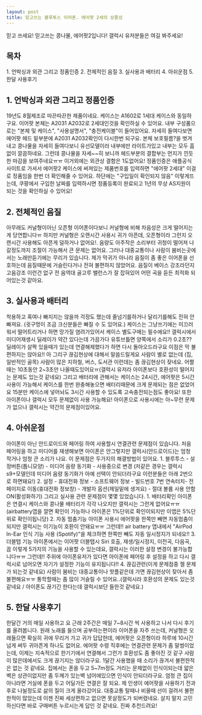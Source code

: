 ```yaml
---
layout: post
title: 믿고쓰는 블루투스 이어폰. 에어팟 2세의 상품성
---
```


믿고 쓰세요!
믿고쓰는 콩나물, 에어팟2입니다!
갤럭시 유저분들은 여길 봐주세요!

<h2>목차</h2>
1. 언박싱과 외관 그리고 정품인증 
2. 전체적인 음질
3. 실사용과 배터리
4. 아쉬운점
5. 한달 사용후기



<h2>1. 언박싱과 외관 그리고 정품인증</h2>
19년도 8월제조로 따끈따끈한 제품이네요.
케이스는 A1602로 1세대 케이스와 동일하구요.
이어팟 본체는 A2031 A2032로 2세대인것을 확인하실 수 있어요.
내부 구성품으로는 "본체 및 케이스", "사용설명서", "충전케이블"이 들어있어요.
자세히 들여다보면 에어팟 헤드 밑부분에 A2031 A2032확인이 다시한번 되구요.
본체 보호필름?을 벗겨내고 콩나물을 자세히 들여다보니 유선모델이라 내부에만 라이트가있고 내부는 모두 흠없이 깔끔하네요.
그런데 콩나물을 자세~~히 보니까 헤드부분의 결합부는 먼지가 낀듯한 마감을 보여주네요ㅠㅠ 이거외에는 외관상 결함은 1도없어요!
정품인증은 애플공식 사이트로 가셔서 에어팟2 케이스에 써져있는 제품번호를 입력하면 "에어팟 2세대" 이걸로 정품임을 한번 더 확인해줄 수 있어요.
하단에는 "구입일이 확인되지 않음" 이렇게뜨는데, 쿠팡에서 구입한 날짜를 입력하시면 정품등록이 완료되고 1년의 무상 AS지원이 되는 것을 확인하실 수 있어요!




<h2>2. 전체적인 음질</h2>
아무래도 커널형이아닌 오픈형 이어폰이다보니 커널형에 비해 차음성은 크게 떨어지는게 당연합니다ㅠ 하지만 커널형은 오랜시간 사용시 귀가 아픈데, 오픈형이라 그런지 오랜시간 사용해도 아픈게 덜하거나 없어요!.
음량도 아주작은 소리부터 귀청이 떨어져 나갈정도까지 조절이 가능해서 큰 문제는 없어요. 
그러나 대중교통이나 사람이 붐비는곳에서는 노래만듣기에는 무리가 있습니다.
제가 막귀가 아니라 음질이 좀 좋은 이어폰을 선호하는데 음질때문에 거슬린다거나 전혀 불편하지 않았어요.
음질이 베이스 강조라던지 고음강조 이런건 없구 전 음역대 골고루 밸런스가 잘 잡혀있어 어떤 곡을 듣든 최적화 되어있는것 같아요.



<h2>3. 실사용과 배터리</h2>
착용하고 혹여나 빠지지는 않을까 걱정도 했는데 줄넘기를하거나 달리기를해도 전혀 안빠져요. (귓구멍이 조금 크신분들은 빠질 수 도 있어요.)
케이스는 그냥쓰기에는 미끄러워서 떨어트리거나 하면 망가질 염려가있어서 케이스 별도구매는 필수에요!!
갤럭시에서 미디어재생시 딜레이가 약간 있다는데 가끔가다 유튜브틀면 양쪽에서 소리가 0.2초?? 딜레이가 살짝 있을때가 있는데 연결해제했다가 하면 다시 돌아오드라구요 이점은 막 불편하지는 않아요!!
아 그리구 끊김현상에 대해서 말씀드릴게요
사람이 별로 없는데 (집, 일반적인 골목) 사람이 많은 지하철, 버스, 도서관 이런데는 좀 끊김현상이 잦네요.
어쩔때는 10초동안 2~3초만 나올때도있어요ㅠ(갤럭시 유저라 아이폰보다 호환성이 떨어지는 문제도 있는것 같네요)
그리고 배터리에 관해서는 케이스는 24시간, 에어팟은 5시간 사용이 가능해서 케이스를 한번 완충해놓으면 배터리때문에 크게 문제되는 점은 없었어요 15분만 케이스에 넣어놔도 3시간 사용할 수 있도록 고속충전되는점도 좋아요!
또한 아이폰이나 갤럭시 모두 문제없이 사용 가능해요!
아이폰으로 사용시에는 아~무런 문제가 없으나 갤럭시는 약간의 문제점이있어요.



<h2>4. 아쉬운점</h2>
아이폰이 아닌 안드로이드와 페어링 하여 사용할시 연결관련 문제점이 있습니다.
처음 페어링을 하고 미디어를 재생해보면 아이폰은 안그렇지만 갤럭시(안드로이드)는 엄청 작거나 엄청 큰 소리가 나요.
이 문제점은 두가지의 해결방법이 있어요.
1. 블루투스 - 설정버튼(톱니모양) - 미디어 음량 동기화 - 사용중으로 변경 (저같은 경우는 갤럭시s9+모델인데 미디어 음량 동기화가 아예 선택이 안되더라구요 이런분들은 아래 2번으로 하면돼요!)
2. 설정 - 휴대전화 정보 - 소프트웨어 정보 - 빌드번호 7번 연속터치- 전페이지로 이동(휴대전화 정보창) - 개발자 옵션(제일밑에 생겨요) - 절대 볼륨 사용 안함 ON(활성화하기)
그리고 실사용 관련 문제점이 몇몇 있었습니다.
1. 배터리확인
아이폰은 연결시 케이스와 콩나물 배터리가 각각 나오지만 갤럭시는 그런게 없어요ㅠㅠ
(airbattery앱을 깔면 확인이 가능하나 아이폰은 1%단위로 확인이되지만 이앱은 5%단위로 확인이됩니당)
2. 자동 멈춤기능
아이폰 사용시 에어팟을 한쪽만 빼면 자동멈춤이 되지만 갤럭시는 이기능이 호환이 안돼요ㅠㅠ
그런데!! air battery 앱내에서 "AirPod In-Ear 인식 기능 사용 (Spotify)"을 체크하면 한쪽만 빼도 자동 일시정지가 되네요!!
3. 더블탭 기능
아이폰에서는 이어팟 더블탭시 Siri 호출, 재생/일시정지, 이전곡, 다음곡, 끔 이렇게 5가지의 기능을 사용할 수 있는데요, 갤럭시는 이러한 설정 변경이 불가능합니다ㅠㅠ
그런데!! 주위에 아이폰유저가 있다면 아이폰에 페어링 후 설정을 하고 다시 갤럭시로 넘어오면 자기가 설정한 기능이 유지됩니다!!
4. 끊김관련(이게 문제점중 젤 문제가 되는것 같네요)
사람이 붐비는 대중교통이나 핫플같은데 가면 끊김현상이 잦아서 좀 불편해요ㅠㅠ 통학할때는 좀 많이 거슬릴 수 있어요..(갤럭시라 호환성의 문제도 있는것 같네요 / 아이폰도 끊기긴 한다는데 갤럭시보단 들한것 같네요.)



<h2>5. 한달 사용후기</h2>
한달간 거의 매일 사용하고 요 근래 2주간은 매일 7~8시간 씩 사용하고 나서 다시 후기를 올려봅니다.
원래 노래를 들으며 공부하는편이라 이어폰을 자주 쓰는데, 커널형은 오래들으면 확실히 귀에 무리거 가고 귀가 답답한데, 에어팟은 오픈형이라 하루에 10시간넘게 써두 귀아픈게 하나도 없어요.
에어팟 수령 직후에는 연결관련 문제가 좀 말썽이었는데, 이제는 지속적으로 한기기에서 연결해서 그런가 호환성도 좀 좋아진 것 같구 사람이 많은데에서도 크게 끊기지는 않더라구요. 
1달간 사용했을 때 소리가 끊겨서 불편한적은 없는 것 같네요.
집에서는 폰을 두고 5~7m정도 거리는 문제없이 인식이되는데 얇은벽은 상관이없지만 좀 두께가 있는벽 넘어에있으면 인식이 안되더라구요.
엄청 큰 집이 아니라면 거실에 폰을 두고 어딜가든 연결은 잘 되요.
제 인생이 에어팟을 사용하기 전과 후로 나뉠정도로 삶의 질이 크게 올라갔어요. 
대중교통 탈때나 비올때 선이 걸려서 불편한적이 많았는데 이젠 진짜 세상편하고 없으면 못살정도가 되버렸네요.
살지 말지 고민하신다면 바로 구매버튼 누르시는게 답인 것 같네요.
진짜 추천드려요!